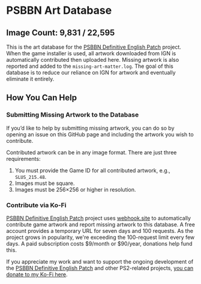 # PSBBN Art Database  
## Image Count: 9,831 / 22,595  

This is the art database for the [PSBBN Definitive English Patch](https://github.com/CosmicScale/PSBBN-Definitive-English-Patch) project. When the game installer is used, all artwork downloaded from IGN is automatically contributed then uploaded here. Missing artwork is also reported and added to the `missing-art-matter.log`. The goal of this database is to reduce our reliance on IGN for artwork and eventually eliminate it entirely.  

## How You Can Help  

### Submitting Missing Artwork to the Database  
If you’d like to help by submitting missing artwork, you can do so by opening an issue on this GitHub page and including the artwork you wish to contribute.  

Contributed artwork can be in any image format. There are just three requirements:  
1. You must provide the Game ID for all contributed artwork, e.g., `SLUS_215.48`.  
2. Images must be square.  
3. Images must be 256×256 or higher in resolution.  

### Contribute via Ko-Fi  
[PSBBN Definitive English Patch](https://github.com/CosmicScale/PSBBN-Definitive-English-Patch) project uses [webhook.site](https://webhook.site/) to automatically contribute game artwork and report missing artwork to this database. A free account provides a temporary URL for seven days and 100 requests. As the project grows in popularity, we're exceeding the 100-request limit every few days. A paid subscription costs $9/month or $90/year, donations help fund this.

If you appreciate my work and want to support the ongoing development of the [PSBBN Definitive English Patch](https://github.com/CosmicScale/PSBBN-Definitive-English-Patch) and other PS2-related projects, [you can donate to my Ko-Fi here](https://ko-fi.com/cosmicscale).